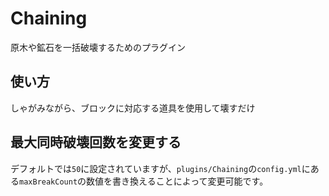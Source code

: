 # Chaining

原木や鉱石を一括破壊するためのプラグイン

## 使い方

しゃがみながら、ブロックに対応する道具を使用して壊すだけ

## 最大同時破壊回数を変更する

デフォルトでは`50`に設定されていますが、`plugins/Chaining`の`config.yml`にある`maxBreakCount`の数値を書き換えることによって変更可能です。
